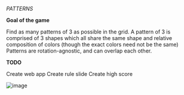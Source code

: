*PATTERNS*

**Goal of the game**

Find as many patterns of 3 as possible in the grid. A pattern of 3 is comprised of 3 shapes which all share the same shape and relative composition of colors (though the exact colors need not be the same)
Patterns are rotation-agnostic, and can overlap each other.

**TODO**

Create web app
Create rule slide
Create high score

![image](https://github.com/user-attachments/assets/7a98048b-12af-4d3b-9af5-841ea7fead6b)
